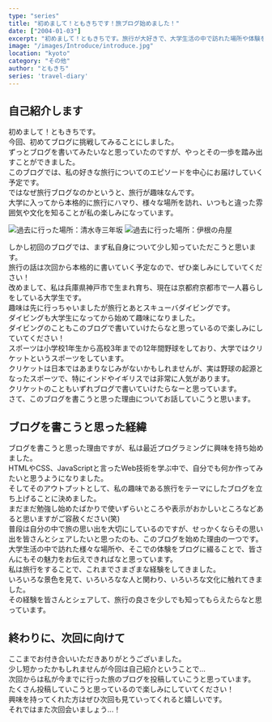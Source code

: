 ```yaml
---
type: "series"
title: "初めまして！ともきちです！旅ブログ始めました！"
date: ["2004-01-03"]
excerpt: "初めまして！ともきちです。旅行が大好きで、大学生活の中で訪れた場所や体験をブログでシェアしていこうと思っています。プログラミングを学びながら、自分の旅の思い出を形にするためにこのブログを立ち上げました。次回からは実際に訪れた場所についてのエピソードをお届けするので、ぜひ楽しみにしていてください！"
image: "/images/Introduce/introduce.jpg"
location: "kyoto"
category: "その他"
author: "ともきち"
series: 'travel-diary'
---
```


## 自己紹介します

初めまして！ともきちです。  
今回、初めてブログに挑戦してみることにしました。  
ずっとブログを書いてみたいなと思っていたのですが、やっとその一歩を踏み出すことができました。  
このブログでは、私の好きな旅行についてのエピソードを中心にお届けしていく予定です。  
ではなぜ旅行ブログなのかというと、旅行が趣味なんです。  
大学に入ってから本格的に旅行にハマり、様々な場所を訪れ、いつもと違った雰囲気や文化を知ることが私の楽しみになっています。

![過去に行った場所：清水寺三年坂](/images/Introduce/kiyomizu.jpg)
![過去に行った場所：伊根の舟屋](/images/Introduce/ine.jpg)

しかし初回のブログでは、まず私自身について少し知っていただこうと思います。  
旅行の話は次回から本格的に書いていく予定なので、ぜひ楽しみにしていてください！  
改めまして、私は兵庫県神戸市で生まれ育ち、現在は京都府京都市で一人暮らしをしている大学生です。  
趣味は先に行っちゃいましたが旅行とあとスキューバダイビングです。  
ダイビングも大学生になってから始めて趣味になりました。  
ダイビングのこともこのブログで書いていけたらなと思っているので楽しみにしていてください！  
スポーツは小学校1年生から高校3年までの12年間野球をしており、大学ではクリケットというスポーツをしています。  
クリケットは日本ではあまりなじみがないかもしれませんが、実は野球の起源となったスポーツで、特にインドやイギリスでは非常に人気があります。  
クリケットのこともいずれブログで書いていけたらなーと思っています。  
さて、このブログを書こうと思った理由についてお話していこうと思います。

## ブログを書こうと思った経緯

ブログを書こうと思った理由ですが、私は最近プログラミングに興味を持ち始めました。  
HTMLやCSS、JavaScriptと言ったWeb技術を学ぶ中で、自分でも何か作ってみたいと思うようになりました。  
そしてそのアウトプットとして、私の趣味である旅行をテーマにしたブログを立ち上げることに決めました。  
まだまだ勉強し始めたばかりで使いずらいところや表示がおかしいところなどあると思いますがご容赦ください(笑)  
普段は自分の中で旅の思い出を大切にしているのですが、せっかくならその思い出を皆さんとシェアしたいと思ったのも、このブログを始めた理由の一つです。  
大学生活の中で訪れた様々な場所や、そこでの体験をブログに綴ることで、皆さんにもその魅力をお伝えできればなと思っています。  
私は旅行をすることで、これまでさまざまな経験をしてきました。  
いろいろな景色を見て、いろいろなな人と関わり、いろいろな文化に触れてきました。  
その経験を皆さんとシェアして、旅行の良さを少しでも知ってもらえたらなと思っています。

## 終わりに、次回に向けて

ここまでお付き合いいただきありがとうございました。  
少し短かったかもしれませんが今回は自己紹介ということで...  
次回からは私が今までに行った旅のブログを投稿していこうと思っています。  
たくさん投稿していこうと思っているので楽しみにしていてください！  
興味を持ってくれた方はぜひ次回も見ていってくれると嬉しいです。  
それではまた次回会いましょう...！
